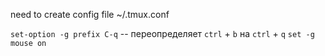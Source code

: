 need to create config file ~/.tmux.conf

`set-option -g prefix C-q` -- переопределяет `ctrl` + `b` на `ctrl` + `q`
`set -g mouse on`